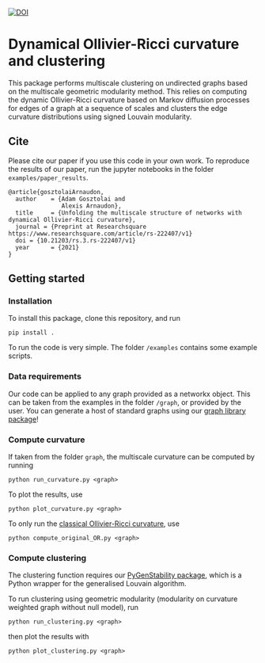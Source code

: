 [![DOI](https://zenodo.org/badge/177008099.svg)](https://zenodo.org/badge/latestdoi/177008099)

# Dynamical Ollivier-Ricci curvature and clustering

This package performs multiscale clustering on undirected graphs based on the multiscale geometric modularity method. This relies on computing the dynamic Ollivier-Ricci curvature based on Markov diffusion processes for edges of a graph at a sequence of scales and clusters the edge curvature distributions using signed Louvain modularity. 

## Cite

Please cite our paper if you use this code in your own work. To reproduce the results of our paper, run the jupyter notebooks in the folder `examples/paper_results`.

```
@article{gosztolaiArnaudon,
  author    = {Adam Gosztolai and
               Alexis Arnaudon},
  title     = {Unfolding the multiscale structure of networks with dynamical Ollivier-Ricci curvature},
  journal = {Preprint at Researchsquare https://www.researchsquare.com/article/rs-222407/v1}
  doi = {10.21203/rs.3.rs-222407/v1}
  year      = {2021}
}
```

## Getting started

### Installation

To install this package, clone this repository, and run

```
pip install . 
```

To run the code is very simple. The folder `/examples` contains some example scripts.

### Data requirements

Our code can be applied to any graph provided as a networkx object. This can be taken from the examples in the folder `/graph`, or provided by the user. You can generate a host of standard graphs using our [graph library package](https://github.com/agosztolai/graph_library)!

### Compute curvature
If taken from the folder `graph`, the multiscale curvature can be computed by running
```
python run_curvature.py <graph>
```

To plot the results, use
```
python plot_curvature.py <graph>
```

To only run the [classical Ollivier-Ricci curvature](https://www.sciencedirect.com/science/article/pii/S002212360800493X), use
```
python compute_original_OR.py <graph>
```

### Compute clustering

The clustering function requires our [PyGenStability package](https://github.com/ImperialCollegeLondon/PyGenStability), which is a Python wrapper for the generalised Louvain algorithm. 

To run clustering using geometric modularity (modularity on curvature weighted graph without null model), run 
```
python run_clustering.py <graph>
```
then plot the results with
```
python plot_clustering.py <graph>
```
